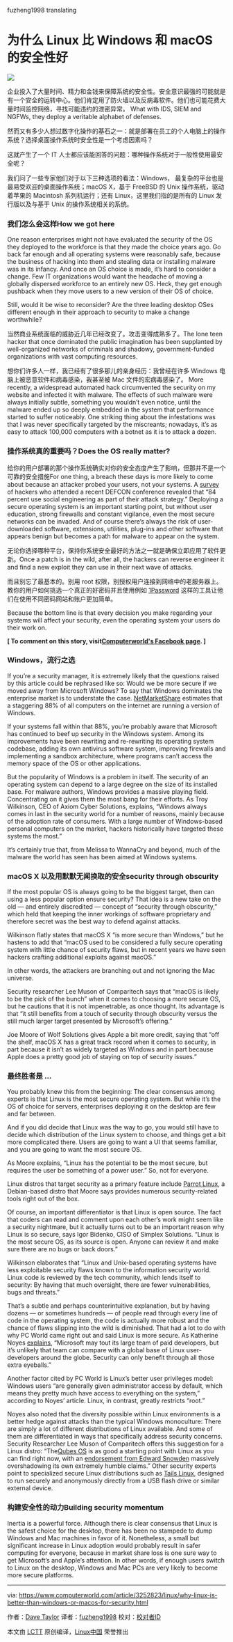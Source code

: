 fuzheng1998 translating

为什么 Linux 比 Windows 和 macOS 的安全性好
======

![](https://images.idgesg.net/images/article/2018/02/linux_security_vs_macos_and_windows_locks_data_thinkstock-100748607-large.jpg)

企业投入了大量时间、精力和金钱来保障系统的安全性。安全意识最强的可能就是有一个安全的运转中心。他们肯定用了防火墙以及反病毒软件。他们也可能花费大量时间监控网络，寻找可能违约的泄密异常。 What with IDS, SIEM and NGFWs, they deploy a veritable alphabet of defenses.

然而又有多少人想过数字化操作的基石之一：就是部署在员工的个人电脑上的操作系统？选择桌面操作系统时安全性是一个考虑因素吗？

这就产生了一个 IT 人士都应该能回答的问题：哪种操作系统对于一般性使用最安全呢？

我们问了一些专家他们对于以下三种选项的看法：Windows， 最复杂的平台也是最易受欢迎的桌面操作系统；macOS X，基于 FreeBSD 的 Unix 操作系统，驱动着苹果的 Macintosh 系列机运行；还有 Linux，这里我们指的是所有的 Linux 发行版以及与基于 Unix 的操作系统相关的系统。

### 我们怎么会这样How we got here

One reason enterprises might not have evaluated the security of the OS they deployed to the workforce is that they made the choice years ago. Go back far enough and all operating systems were reasonably safe, because the business of hacking into them and stealing data or installing malware was in its infancy. And once an OS choice is made, it’s hard to consider a change. Few IT organizations would want the headache of moving a globally dispersed workforce to an entirely new OS. Heck, they get enough pushback when they move users to a new version of their OS of choice.

Still, would it be wise to reconsider? Are the three leading desktop OSes different enough in their approach to security to make a change worthwhile?

当然商业系统面临的威胁近几年已经改变了。攻击变得成熟多了。The lone teen hacker that once dominated the public imagination has been supplanted by well-organized networks of criminals and shadowy, government-funded organizations with vast computing resources.

想你们许多人一样，我已经有了很多那儿的亲身经历：我曾经在许多 Windows 电脑上被恶意软件和病毒感染，我甚至被 Mac 文件的宏病毒感染了。 More recently, a widespread automated hack circumvented the security on my website and infected it with malware. The effects of such malware were always initially subtle, something you wouldn’t even notice, until the malware ended up so deeply embedded in the system that performance started to suffer noticeably. One striking thing about the infestations was that I was never specifically targeted by the miscreants; nowadays, it’s as easy to attack 100,000 computers with a botnet as it is to attack a dozen.

### 操作系统真的重要吗？Does the OS really matter?

给你的用户部署的那个操作系统确实对你的安全态度产生了影响，但那并不是一个可靠的安全措施For one thing, a breach these days is more likely to come about because an attacker probed your users, not your systems. A [survey][1] of hackers who attended a recent DEFCON conference revealed that “84 percent use social engineering as part of their attack strategy.” Deploying a secure operating system is an important starting point, but without user education, strong firewalls and constant vigilance, even the most secure networks can be invaded. And of course there’s always the risk of user-downloaded software, extensions, utilities, plug-ins and other software that appears benign but becomes a path for malware to appear on the system.

无论你选择哪种平台，保持你系统安全最好的方法之一就是确保立即应用了软件更新。Once a patch is in the wild, after all, the hackers can reverse engineer it and find a new exploit they can use in their next wave of attacks.

而且别忘了最基本的。别用 root 权限，别授权用户连接到网络中的老服务器上。教你的用户如何挑选一个真正的好密码并且使用例如 [1Password][2] 这样的工具让他们在使用不同密码网站和账户更加简单。

Because the bottom line is that every decision you make regarding your systems will affect your security, even the operating system your users do their work on.

**[ To comment on this story, visit[Computerworld's Facebook page][3]. ]**

### Windows，流行之选

If you’re a security manager, it is extremely likely that the questions raised by this article could be rephrased like so: Would we be more secure if we moved away from Microsoft Windows? To say that Windows dominates the enterprise market is to understate the case. [NetMarketShare][4] estimates that a staggering 88% of all computers on the internet are running a version of Windows.

If your systems fall within that 88%, you’re probably aware that Microsoft has continued to beef up security in the Windows system. Among its improvements have been rewriting and re-rewriting its operating system codebase, adding its own antivirus software system, improving firewalls and implementing a sandbox architecture, where programs can’t access the memory space of the OS or other applications.

But the popularity of Windows is a problem in itself. The security of an operating system can depend to a large degree on the size of its installed base. For malware authors, Windows provides a massive playing field. Concentrating on it gives them the most bang for their efforts.
As Troy Wilkinson, CEO of Axiom Cyber Solutions, explains, “Windows always comes in last in the security world for a number of reasons, mainly because of the adoption rate of consumers. With a large number of Windows-based personal computers on the market, hackers historically have targeted these systems the most.”

It’s certainly true that, from Melissa to WannaCry and beyond, much of the malware the world has seen has been aimed at Windows systems.

### macOS X 以及用默默无闻换取的安全security through obscurity

If the most popular OS is always going to be the biggest target, then can using a less popular option ensure security? That idea is a new take on the old — and entirely discredited — concept of “security through obscurity,” which held that keeping the inner workings of software proprietary and therefore secret was the best way to defend against attacks.

Wilkinson flatly states that macOS X “is more secure than Windows,” but he hastens to add that “macOS used to be considered a fully secure operating system with little chance of security flaws, but in recent years we have seen hackers crafting additional exploits against macOS.”

In other words, the attackers are branching out and not ignoring the Mac universe.

Security researcher Lee Muson of Comparitech says that “macOS is likely to be the pick of the bunch” when it comes to choosing a more secure OS, but he cautions that it is not impenetrable, as once thought. Its advantage is that “it still benefits from a touch of security through obscurity versus the still much larger target presented by Microsoft’s offering.”

Joe Moore of Wolf Solutions gives Apple a bit more credit, saying that “off the shelf, macOS X has a great track record when it comes to security, in part because it isn’t as widely targeted as Windows and in part because Apple does a pretty good job of staying on top of security issues.”

### 最终胜者是 … 

You probably knew this from the beginning: The clear consensus among experts is that Linux is the most secure operating system. But while it’s the OS of choice for servers, enterprises deploying it on the desktop are few and far between.

And if you did decide that Linux was the way to go, you would still have to decide which distribution of the Linux system to choose, and things get a bit more complicated there. Users are going to want a UI that seems familiar, and you are going to want the most secure OS.

As Moore explains, “Linux has the potential to be the most secure, but requires the user be something of a power user.” So, not for everyone.

Linux distros that target security as a primary feature include [Parrot Linux][5], a Debian-based distro that Moore says provides numerous security-related tools right out of the box.

Of course, an important differentiator is that Linux is open source. The fact that coders can read and comment upon each other’s work might seem like a security nightmare, but it actually turns out to be an important reason why Linux is so secure, says Igor Bidenko, CISO of Simplex Solutions. “Linux is the most secure OS, as its source is open. Anyone can review it and make sure there are no bugs or back doors.”

Wilkinson elaborates that “Linux and Unix-based operating systems have less exploitable security flaws known to the information security world. Linux code is reviewed by the tech community, which lends itself to security: By having that much oversight, there are fewer vulnerabilities, bugs and threats.”

That’s a subtle and perhaps counterintuitive explanation, but by having dozens — or sometimes hundreds — of people read through every line of code in the operating system, the code is actually more robust and the chance of flaws slipping into the wild is diminished. That had a lot to do with why PC World came right out and said Linux is more secure. As Katherine Noyes [explains][6], “Microsoft may tout its large team of paid developers, but it’s unlikely that team can compare with a global base of Linux user-developers around the globe. Security can only benefit through all those extra eyeballs.”

Another factor cited by PC World is Linux’s better user privileges model: Windows users “are generally given administrator access by default, which means they pretty much have access to everything on the system,” according to Noyes’ article. Linux, in contrast, greatly restricts “root.”

Noyes also noted that the diversity possible within Linux environments is a better hedge against attacks than the typical Windows monoculture: There are simply a lot of different distributions of Linux available. And some of them are differentiated in ways that specifically address security concerns. Security Researcher Lee Muson of Comparitech offers this suggestion for a Linux distro: “The[Qubes OS][7] is as good a starting point with Linux as you can find right now, with an [endorsement from Edward Snowden][8] massively overshadowing its own extremely humble claims.” Other security experts point to specialized secure Linux distributions such as [Tails Linux][9], designed to run securely and anonymously directly from a USB flash drive or similar external device.

### 构建安全性的动力Building security momentum

Inertia is a powerful force. Although there is clear consensus that Linux is the safest choice for the desktop, there has been no stampede to dump Windows and Mac machines in favor of it. Nonetheless, a small but significant increase in Linux adoption would probably result in safer computing for everyone, because in market share loss is one sure way to get Microsoft’s and Apple’s attention. In other words, if enough users switch to Linux on the desktop, Windows and Mac PCs are very likely to become more secure platforms.

--------------------------------------------------------------------------------

via: https://www.computerworld.com/article/3252823/linux/why-linux-is-better-than-windows-or-macos-for-security.html

作者：[Dave Taylor][a]
译者：[fuzheng1998](https://github.com/fuzheng1998)
校对：[校对者ID](https://github.com/校对者ID)

本文由 [LCTT](https://github.com/LCTT/TranslateProject) 原创编译，[Linux中国](https://linux.cn/) 荣誉推出

[a]:https://www.computerworld.com/author/Dave-Taylor/
[1]:https://www.esecurityplanet.com/hackers/fully-84-percent-of-hackers-leverage-social-engineering-in-attacks.html
[2]:http://www.1password.com
[3]:https://www.facebook.com/Computerworld/posts/10156160917029680
[4]:https://www.netmarketshare.com/operating-system-market-share.aspx?options=%7B%22filter%22%3A%7B%22%24and%22%3A%5B%7B%22deviceType%22%3A%7B%22%24in%22%3A%5B%22Desktop%2Flaptop%22%5D%7D%7D%5D%7D%2C%22dateLabel%22%3A%22Trend%22%2C%22attributes%22%3A%22share%22%2C%22group%22%3A%22platform%22%2C%22sort%22%3A%7B%22share%22%3A-1%7D%2C%22id%22%3A%22platformsDesktop%22%2C%22dateInterval%22%3A%22Monthly%22%2C%22dateStart%22%3A%222017-02%22%2C%22dateEnd%22%3A%222018-01%22%2C%22segments%22%3A%22-1000%22%7D
[5]:https://www.parrotsec.org/
[6]:https://www.pcworld.com/article/202452/why_linux_is_more_secure_than_windows.html
[7]:https://www.qubes-os.org/
[8]:https://twitter.com/snowden/status/781493632293605376?lang=en
[9]:https://tails.boum.org/about/index.en.html
